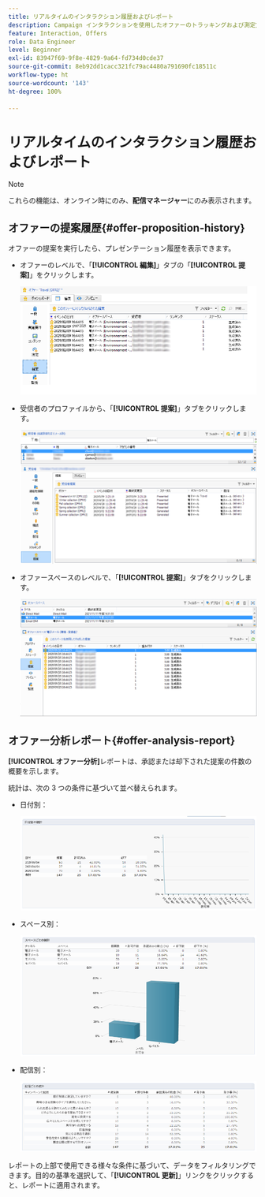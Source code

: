 ```yaml
---
title: リアルタイムのインタラクション履歴およびレポート
description: Campaign インタラクションを使用したオファーのトラッキングおよび測定方法について説明します。
feature: Interaction, Offers
role: Data Engineer
level: Beginner
exl-id: 83947f69-9f8e-4829-9a64-fd734d0cde37
source-git-commit: 8eb92dd1cacc321fc79ac4480a791690fc18511c
workflow-type: ht
source-wordcount: '143'
ht-degree: 100%

---
```


# リアルタイムのインタラクション履歴およびレポート

>[!NOTE]
>
>これらの機能は、オンライン時にのみ、**配信マネージャー**&#x200B;にのみ表示されます。

## オファーの提案履歴{#offer-proposition-history}

オファーの提案を実行したら、プレゼンテーション履歴を表示できます。

* オファーのレベルで、「**[!UICONTROL 編集]**」タブの「**[!UICONTROL 提案]**」をクリックします。

   ![](assets/offer_followup_006.png)

* 受信者のプロファイルから、「**[!UICONTROL 提案]**」タブをクリックします。

   ![](assets/offer_followup_002.png)

* オファースペースのレベルで、「**[!UICONTROL 提案]**」タブをクリックします。

   ![](assets/offer_space_prop_001_b.png)

## オファー分析レポート{#offer-analysis-report}

**[!UICONTROL オファー分析]**&#x200B;レポートは、承認または却下された提案の件数の概要を示します。

統計は、次の 3 つの条件に基づいて並べ替えられます。

* 日付別：

   ![](assets/offer_report_perdate.png)

* スペース別：

   ![](assets/offer_report_perspaces.png)

* 配信別：

   ![](assets/offer_report_perdeliveries.png)

レポートの上部で使用できる様々な条件に基づいて、データをフィルタリングできます。目的の基準を選択して、「**[!UICONTROL 更新]**」リンクをクリックすると、レポートに適用されます。
